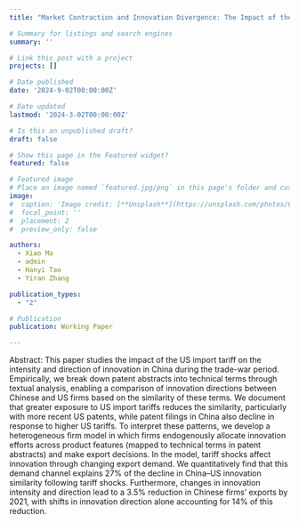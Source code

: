 ```yaml
---
title: "Market Contraction and Innovation Divergence: The Impact of the US–China Trade War on Chinese Innovation"

# Summary for listings and search engines
summary: ''

# Link this post with a project
projects: []

# Date published
date: '2024-9-02T00:00:00Z'

# Date updated
lastmod: '2024-3-02T00:00:00Z'

# Is this an unpublished draft?
draft: false

# Show this page in the Featured widget?
featured: false

# Featured image
# Place an image named `featured.jpg/png` in this page's folder and customize its options here.
image:
#  caption: 'Image credit: [**Unsplash**](https://unsplash.com/photos/CpkOjOcXdUY)'
#  focal_point: ''
#  placement: 2
#  preview_only: false

authors:
  - Xiao Ma
  - admin
  - Hanyi Tao
  - Yiran Zhang

publication_types:
  - "2"

# Publication
publication: Working Paper

---
```



Abstract: This paper studies the impact of the US import tariff on the intensity and direction of innovation in China during the trade-war period. Empirically, we break down patent abstracts into technical terms through textual analysis, enabling a comparison of innovation directions between Chinese and US firms based on the similarity of these terms. We document that greater exposure to US import tariffs reduces the similarity, particularly with more recent US patents, while patent filings in China also decline in response to higher US tariffs. To interpret these patterns, we develop a heterogeneous firm model in which firms endogenously allocate innovation efforts across product features (mapped to technical terms in patent abstracts) and make export decisions. In the model, tariff shocks affect innovation through changing export demand. We quantitatively find that this demand channel explains 27% of the decline in China–US innovation similarity following tariff shocks. Furthermore, changes in innovation intensity and direction lead to a 3.5% reduction in Chinese firms’ exports by 2021, with shifts in innovation direction alone accounting for 14% of this reduction.



